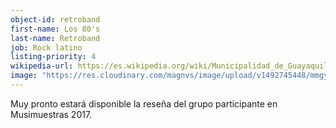```yaml
---
object-id: retroband
first-name: Los 80's
last-name: Retroband
job: Rock latino
listing-priority: 4
wikipedia-url: https://es.wikipedia.org/wiki/Municipalidad_de_Guayaquil
image: "https://res.cloudinary.com/magnvs/image/upload/v1492745448/mmgye/gye.jpg"
---
```


Muy pronto estará disponible la reseña del grupo participante en Musimuestras 2017.
